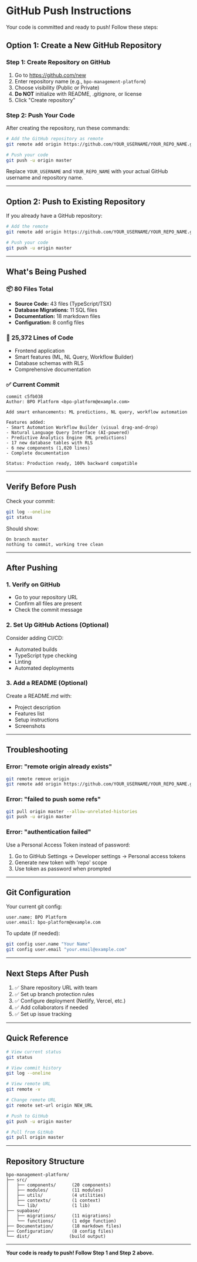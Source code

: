 # GitHub Push Instructions

Your code is committed and ready to push! Follow these steps:

## Option 1: Create a New GitHub Repository

### Step 1: Create Repository on GitHub
1. Go to https://github.com/new
2. Enter repository name (e.g., `bpo-management-platform`)
3. Choose visibility (Public or Private)
4. **Do NOT** initialize with README, .gitignore, or license
5. Click "Create repository"

### Step 2: Push Your Code
After creating the repository, run these commands:

```bash
# Add the GitHub repository as remote
git remote add origin https://github.com/YOUR_USERNAME/YOUR_REPO_NAME.git

# Push your code
git push -u origin master
```

Replace `YOUR_USERNAME` and `YOUR_REPO_NAME` with your actual GitHub username and repository name.

---

## Option 2: Push to Existing Repository

If you already have a GitHub repository:

```bash
# Add the remote
git remote add origin https://github.com/YOUR_USERNAME/YOUR_REPO_NAME.git

# Push your code
git push -u origin master
```

---

## What's Being Pushed

### 📦 80 Files Total
- **Source Code:** 43 files (TypeScript/TSX)
- **Database Migrations:** 11 SQL files
- **Documentation:** 18 markdown files
- **Configuration:** 8 config files

### 💾 25,372 Lines of Code
- Frontend application
- Smart features (ML, NL Query, Workflow Builder)
- Database schemas with RLS
- Comprehensive documentation

### ✅ Current Commit
```
commit c5fb038
Author: BPO Platform <bpo-platform@example.com>

Add smart enhancements: ML predictions, NL query, workflow automation

Features added:
- Smart Automation Workflow Builder (visual drag-and-drop)
- Natural Language Query Interface (AI-powered)
- Predictive Analytics Engine (ML predictions)
- 17 new database tables with RLS
- 6 new components (1,020 lines)
- Complete documentation

Status: Production ready, 100% backward compatible
```

---

## Verify Before Push

Check your commit:
```bash
git log --oneline
git status
```

Should show:
```
On branch master
nothing to commit, working tree clean
```

---

## After Pushing

### 1. Verify on GitHub
- Go to your repository URL
- Confirm all files are present
- Check the commit message

### 2. Set Up GitHub Actions (Optional)
Consider adding CI/CD:
- Automated builds
- TypeScript type checking
- Linting
- Automated deployments

### 3. Add a README (Optional)
Create a README.md with:
- Project description
- Features list
- Setup instructions
- Screenshots

---

## Troubleshooting

### Error: "remote origin already exists"
```bash
git remote remove origin
git remote add origin https://github.com/YOUR_USERNAME/YOUR_REPO_NAME.git
```

### Error: "failed to push some refs"
```bash
git pull origin master --allow-unrelated-histories
git push -u origin master
```

### Error: "authentication failed"
Use a Personal Access Token instead of password:
1. Go to GitHub Settings → Developer settings → Personal access tokens
2. Generate new token with 'repo' scope
3. Use token as password when prompted

---

## Git Configuration

Your current git config:
```
user.name: BPO Platform
user.email: bpo-platform@example.com
```

To update (if needed):
```bash
git config user.name "Your Name"
git config user.email "your.email@example.com"
```

---

## Next Steps After Push

1. ✅ Share repository URL with team
2. ✅ Set up branch protection rules
3. ✅ Configure deployment (Netlify, Vercel, etc.)
4. ✅ Add collaborators if needed
5. ✅ Set up issue tracking

---

## Quick Reference

```bash
# View current status
git status

# View commit history
git log --oneline

# View remote URL
git remote -v

# Change remote URL
git remote set-url origin NEW_URL

# Push to GitHub
git push -u origin master

# Pull from GitHub
git pull origin master
```

---

## Repository Structure

```
bpo-management-platform/
├── src/
│   ├── components/      (20 components)
│   ├── modules/         (11 modules)
│   ├── utils/           (4 utilities)
│   ├── contexts/        (1 context)
│   └── lib/             (1 lib)
├── supabase/
│   ├── migrations/      (11 migrations)
│   └── functions/       (1 edge function)
├── Documentation/       (18 markdown files)
├── Configuration/       (8 config files)
└── dist/               (build output)
```

---

**Your code is ready to push! Follow Step 1 and Step 2 above.**
